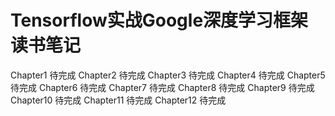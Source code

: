 # Tensorflow实战Google深度学习框架读书笔记
Chapter1 待完成
Chapter2 待完成
Chapter3 待完成
Chapter4 待完成
Chapter5 待完成
Chapter6 待完成
Chapter7 待完成
Chapter8 待完成
Chapter9 待完成
Chapter10 待完成
Chapter11 待完成
Chapter12 待完成
